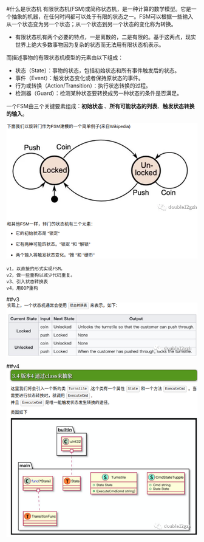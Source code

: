 #什么是状态机
有限状态机(FSM)或简称状态机，是一种计算的数学模型。它是一个抽象的机器，在任何时间都可以处于有限的状态之一。FSM可以根据一些输入从一个状态变为另一个状态；从一个状态到另一个状态的变化称为转换。

-   有限状态机有两个必要的特点，一是离散的，二是有限的。基于这两点，现实世界上绝大多数事物因为复杂的状态而无法用有限状态机表示。

而描述事物的有限状态机模型的元素由以下组成：
-   状态（State）：事物的状态，包括初始状态和所有事件触发后的状态。
-   事件（Event）：触发状态变化或者保持原状态的事件。
-   行为或转换（Action/Transition）：执行状态转换的过程。
-   检测器（Guard）：检测某种状态要转换成另一种状态的条件是否满足。


一个FSM由三个关键要素组成：**初始状态** 、**所有可能状态的列表**、**触发状态转换的输入**。

![finite state machine](pictures/1.png)

    v1，以直接的形式实现FSM。
    v2，做一些重构以减少代码重复。
    v3、引入状态转换表
    v4，用OOP重构

##v3
![v3](pictures/v3.png)

##v4
![v4](pictures/v4.png)


